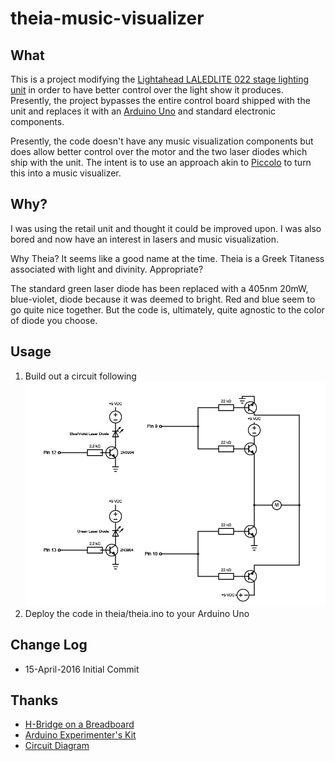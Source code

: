 # theia-music-visualizer

## What
This is a project modifying the [Lightahead LALEDLITE 022 stage lighting unit](http://www.lightahead.us/new-2014-mini-r-g-projector-party-stage-light-for-dj-club-stage-wedding-disco-lighting-lights-show) in order to have better control over the light show it produces. Presently, the project bypasses the entire control board shipped with the unit and replaces it with an [Arduino Uno](https://www.arduino.cc/en/main/arduinoBoardUno) and standard electronic components.

Presently, the code doesn't have any music visualization components but does allow better control over the motor and the two laser diodes which ship with the unit. The intent is to use an approach akin to [Piccolo](https://learn.adafruit.com/piccolo) to turn this into a music visualizer.

## Why?
I was using the retail unit and thought it could be improved upon. I was also bored and now have an interest in lasers and music visualization.

Why Theia? It seems like a good name at the time. Theia is a Greek Titaness associated with light and divinity. Appropriate?

The standard green laser diode has been replaced with a 405nm 20mW, blue-violet, diode because it was deemed to bright. Red and blue seem to go quite nice together. But the code is, ultimately, quite agnostic to the color of diode you choose.


## Usage
1. Build out a circuit following ![this schematic](diagrams/arduino_schematic.png)
2. Deploy the code in theia/theia.ino to your Arduino Uno

## Change Log
* 15-April-2016 Initial Commit

## Thanks
* [H-Bridge on a Breadboard](http://www.instructables.com/id/H-Bridge-on-a-Breadboard/)
* [Arduino Experimenter's Kit](http://oomlout.com/a/products/ardx/)
* [Circuit Diagram](http://www.circuit-diagram.org/)
